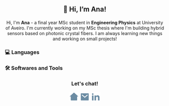 ## <p align="center"> 👋 Hi, I’m Ana! </p>
<p align="center"> 
Hi, I'm <b>Ana</b> - a final year MSc student in <b>Engineering Physics</b> at University of Aveiro. 
I'm currently working on my MSc thesis where I'm building hybrid sensors based on photonic crystal fibers.
I am always learning new things and working on small projects!
</p> 

### 💻 Languages 


### 🛠️ Softwares and Tools
 

### <p align="center"> Let's chat! </p>

<p align="center"> <img src = "readme-icons/home-2-fill.png" width = 30> <img src = "readme-icons/mail-fill.png" width = 30> <img src = "readme-icons/linkedin-fill.png" width = 30> </p>
